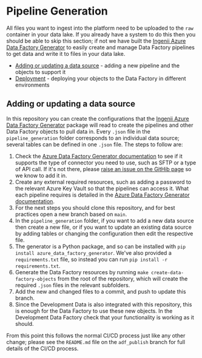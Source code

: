 # Pipeline Generation

All files you want to ingest into the platform need to be uploaded to the `raw` container in your data lake. If you already have a system to do this then you should be able to skip this section; if not we have built the [Ingenii Azure Data Factory Generator](https://github.com/ingenii-solutions/azure-data-factory-generator) to easily create and manage Data Factory pipelines to get data and write it to files in your data lake.

- [Adding or updating a data source](#adding-or-updating-a-data-source) - adding a new pipeline and the objects to support it
- [Deployment](#deployment) - deploying your objects to the Data Factory in different environments

## Adding or updating a data source

In this repository you can create the configurations that the [Ingenii Azure Data Factory Generator](https://github.com/ingenii-solutions/azure-data-factory-generator) package will read to create the pipelines and other Data Factory objects to pull data in. Every `.json` file in the `pipeline_generation` folder corresponds to an individual data source; several tables can be defined in one `.json` file. The steps to follow are:

1. Check the [Azure Data Factory Generator documentation](https://github.com/ingenii-solutions/azure-data-factory-generator/blob/main/docs/user/Usage.md) to see if it supports the type of connector you need to use, such as SFTP or a type of API call. If it's not there, please [raise an issue on the GitHib page](https://github.com/ingenii-solutions/azure-data-factory-generator/issues) so we know to add it in.
2. Create any external required resources, such as adding a password to the relevant Azure Key Vault so that the pipelines can access it. What each pipeline requires is detailed in the [Azure Data Factory Generator documentation](https://github.com/ingenii-solutions/azure-data-factory-generator/blob/main/docs/user/Usage.md).
3. For the next steps you should clone this repository, and for best practices open a new branch based on `main`.
4. In the `pipeline_generation` folder, if you want to add a new data source then create a new file, or if you want to update an existing data source by adding tables or changing the configuration then edit the respective file.
5. The generator is a Python package, and so can be installed with `pip install azure_data_factory_generator`. We've also provided a `requirements.txt` file, so instead you can run `pip install -r requirements.txt`.
6. Generate the Data Factory resources by running `make create-data-factory-objects` from the root of the repository, which will create the required `.json` files in the relevant subfolders.
7. Add the new and changed files to a commit, and push to update this branch.
8. Since the Development Data is also integrated with this repository, this is enough for the Data Factory to use these new objects. In the Development Data Factory check that your functionality is working as it should.

From this point this follows the normal CI/CD process just like any other change; please see the `README.md` file on the `adf_publish` branch for full details of the CI/CD process.
